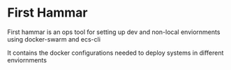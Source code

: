 # First Hammar

First hammar is an ops tool for  setting up dev and non-local enviornments 
using docker-swarm and ecs-cli

It contains the docker configurations needed to deploy systems in different enviornments

